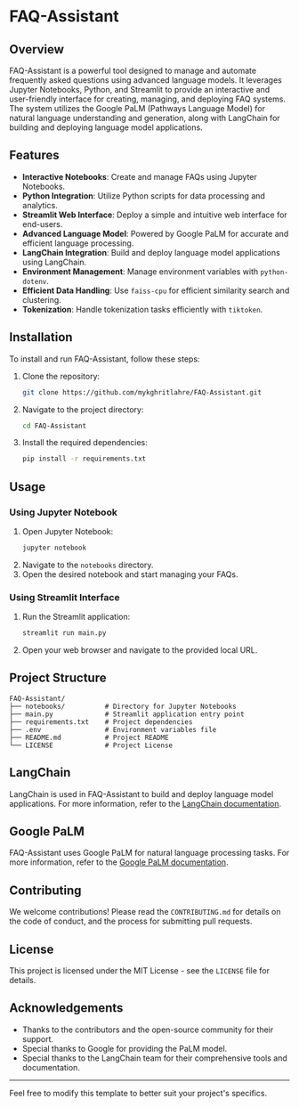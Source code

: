 # FAQ-Assistant

## Overview

FAQ-Assistant is a powerful tool designed to manage and automate frequently asked questions using advanced language models. It leverages Jupyter Notebooks, Python, and Streamlit to provide an interactive and user-friendly interface for creating, managing, and deploying FAQ systems. The system utilizes the Google PaLM (Pathways Language Model) for natural language understanding and generation, along with LangChain for building and deploying language model applications.

## Features

- **Interactive Notebooks**: Create and manage FAQs using Jupyter Notebooks.
- **Python Integration**: Utilize Python scripts for data processing and analytics.
- **Streamlit Web Interface**: Deploy a simple and intuitive web interface for end-users.
- **Advanced Language Model**: Powered by Google PaLM for accurate and efficient language processing.
- **LangChain Integration**: Build and deploy language model applications using LangChain.
- **Environment Management**: Manage environment variables with `python-dotenv`.
- **Efficient Data Handling**: Use `faiss-cpu` for efficient similarity search and clustering.
- **Tokenization**: Handle tokenization tasks efficiently with `tiktoken`.

## Installation

To install and run FAQ-Assistant, follow these steps:

1. Clone the repository:
   ```bash
   git clone https://github.com/mykghritlahre/FAQ-Assistant.git
   ```
2. Navigate to the project directory:
   ```bash
   cd FAQ-Assistant
   ```
3. Install the required dependencies:
   ```bash
   pip install -r requirements.txt
   ```

## Usage

### Using Jupyter Notebook

1. Open Jupyter Notebook:
   ```bash
   jupyter notebook
   ```
2. Navigate to the `notebooks` directory.
3. Open the desired notebook and start managing your FAQs.

### Using Streamlit Interface

1. Run the Streamlit application:
   ```bash
   streamlit run main.py
   ```
2. Open your web browser and navigate to the provided local URL.

## Project Structure

```
FAQ-Assistant/
├── notebooks/          # Directory for Jupyter Notebooks
├── main.py             # Streamlit application entry point
├── requirements.txt    # Project dependencies
├── .env                # Environment variables file
├── README.md           # Project README
└── LICENSE             # Project License
```

## LangChain

LangChain is used in FAQ-Assistant to build and deploy language model applications. For more information, refer to the [LangChain documentation](https://pypi.org/project/langchain/).

## Google PaLM

FAQ-Assistant uses Google PaLM for natural language processing tasks. For more information, refer to the [Google PaLM documentation](https://ai.google.dev/api/palm).

## Contributing

We welcome contributions! Please read the `CONTRIBUTING.md` for details on the code of conduct, and the process for submitting pull requests.

## License

This project is licensed under the MIT License - see the `LICENSE` file for details.

## Acknowledgements

- Thanks to the contributors and the open-source community for their support.
- Special thanks to Google for providing the PaLM model.
- Special thanks to the LangChain team for their comprehensive tools and documentation.

---

Feel free to modify this template to better suit your project's specifics.
